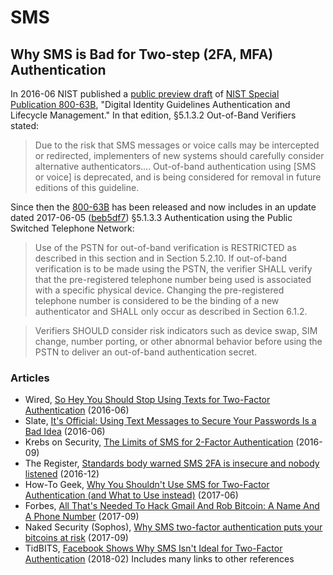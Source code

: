SMS
===

Why SMS is Bad for Two-step (2FA, MFA) Authentication 
-----------------------------------------------------

In 2016-06 NIST published a [public preview draft][800-63Bgit] of
[NIST Special Publication 800-63B][800-63B], "Digital Identity
Guidelines Authentication and Lifecycle Management." In that edition,
§5.1.3.2 Out-of-Band Verifiers stated:

> Due to the risk that SMS messages or voice calls may be intercepted
> or redirected, implementers of new systems should carefully consider
> alternative authenticators....
> Out-of-band authentication using [SMS or voice] is deprecated, and
> is being considered for removal in future editions of this guideline.

Since then the [800-63B] has been released and now includes in an
update dated 2017-06-05 ([beb5df7]) §5.1.3.3 Authentication using the
Public Switched Telephone Network:

> Use of the PSTN for out-of-band verification is RESTRICTED as
> described in this section and in Section 5.2.10. If out-of-band
> verification is to be made using the PSTN, the verifier SHALL verify
> that the pre-registered telephone number being used is associated
> with a specific physical device. Changing the pre-registered
> telephone number is considered to be the binding of a new
> authenticator and SHALL only occur as described in Section 6.1.2.

> Verifiers SHOULD consider risk indicators such as device swap, SIM
> change, number porting, or other abnormal behavior before using the
> PSTN to deliver an out-of-band authentication secret.

### Articles

* Wired, [So Hey You Should Stop Using Texts for Two-Factor
  Authentication][wired] (2016-06)
* Slate, [It's Official: Using Text Messages to Secure Your Passwords
  Is a Bad Idea][slate] (2016-06)
* Krebs on Security, [The Limits of SMS for 2-Factor
  Authentication][krebs] (2016-09)
* The Register, [Standards body warned SMS 2FA is insecure and nobody
  listened][register] (2016-12)
* How-To Geek, [Why You Shouldn't Use SMS for Two-Factor
  Authentication (and What to Use instead)][htg] (2017-06)
* Forbes, [All That's Needed To Hack Gmail And Rob Bitcoin: A Name And
  A Phone Number][forbes] (2017-09)
* Naked Security (Sophos), [Why SMS two-factor authentication puts
  your bitcoins at risk][sophos] (2017-09)
* TidBITS, [Facebook Shows Why SMS Isn't Ideal for Two-Factor
  Authentication][tidbits] (2018-02)  Includes many links to other
  references

[800-63B]: https://pages.nist.gov/800-63-3/sp800-63b.html 
[800-63Bgit]: https://github.com/usnistgov/800-63-3
[beb5df7]: https://github.com/usnistgov/800-63-3/commit/beb5df714b8ac5dd95dcc07c3e7f66ad20401bd3
[forbes]: https://www.forbes.com/sites/thomasbrewster/2017/09/18/ss7-google-coinbase-bitcoin-hack/
[htg]: https://www.howtogeek.com/310418/why-you-shouldnt-use-sms-for-two-factor-authenticaton/
[krebs]: https://krebsonsecurity.com/2016/09/the-limits-of-sms-for-2-factor-authentication
[register]: https://www.theregister.co.uk/2016/12/06/2fa_missed_warning/
[slate]: https://www.slate.com/blogs/future_tense/2016/07/26/nist_proposes_moving_away_from_sms_based_two_factor_authentication.html
[sophos]: https://nakedsecurity.sophos.com/2017/09/20/why-sms-two-factor-authentication-puts-your-bitcoins-at-risk
[tidbits]: https://tidbits.com/2018/02/19/facebook-shows-why-sms-isnt-Ideal-for-two-factor-authentication
[wired]: https://www.wired.com/2016/06/hey-stop-using-texts-two-factor-authentication
